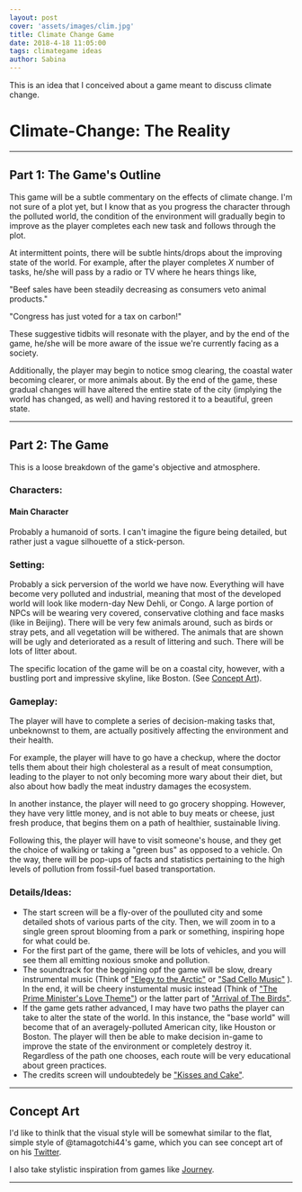 ```yaml
---
layout: post
cover: 'assets/images/clim.jpg'
title: Climate Change Game
date: 2018-4-18 11:05:00
tags: climategame ideas
author: Sabina
---
```

<p>This is an idea that I conceived about a game meant to discuss climate change.</p>



<h1>Climate-Change: The Reality</h1>
<hr />

<h2>Part 1: The Game's Outline</h2>

<p>This game will be a subtle commentary on the effects of climate change. I'm not sure of a plot yet, but I know that as you progress the character through the polluted world, the condition of the environment will gradually begin to improve as the player completes each new task and follows through the plot.</p>

<p>At intermittent points, there will be subtle hints/drops about the improving state of the world. For example, after the player completes <i>X</i> number of tasks, he/she will pass by a radio or TV where he hears things like,</p>

<p>"Beef sales have been steadily decreasing as consumers veto animal products."</p> 
<p>"Congress has just voted for a tax on carbon!"</p>

<p>These suggestive tidbits will resonate with the player, and by the end of the game, he/she will be more aware of the issue we're currently facing as a society.</p>
<p>Additionally, the player may begin to notice smog clearing, the coastal water becoming clearer, or more animals about. By the end of the game, these gradual changes will have altered the entire state of the city (implying the world has changed, as well) and having restored it to a beautiful, green state.</p>


<hr />
<h2>Part 2: The Game</h2>

<p>This is a loose breakdown of the game's objective and atmosphere.</p>

<h3><b>Characters:</b></h3>
<h4>Main Character</h4>
<p>Probably a humanoid of sorts. I can't imagine the figure being detailed, but rather just a vague silhouette of a stick-person.</p>

<h3><b>Setting:</b></h3>
<p>Probably a sick perversion of the world we have now. Everything will have become very polluted and industrial, meaning that most of the developed world will look like modern-day New Dehli, or Congo. A large portion of NPCs will be wearing very covered, conservative clothing and face masks (like in Beijing). There will be very few animals around, such as birds or stray pets, and all vegetation will be withered. The animals that are shown will be ugly and deteriorated as a result of littering and such. There will be lots of litter about.</p>

<p>The specific location of the game will be on a coastal city, however, with a bustling port and impressive skyline, like Boston. (See <a href="#cart">Concept Art</a>).</p>

<h3><b>Gameplay:</b></h3>
<p>The player will have to complete a series of decision-making tasks that, unbeknownst to them, are actually positively affecting the environment and their health.</p>

<p>For example, the player will have to go have a checkup, where the doctor tells them about their high cholesteral as a result of meat consumption, leading to the player to not only becoming more wary about their diet, but also about how badly the meat industry damages the ecosystem.</p>

<p>In another instance, the player will need to go grocery shopping. However, they have very little money, and is not able to buy meats or cheese, just fresh produce, that begins them on a path of healthier, sustainable living.</p>

<p>Following this, the player will have to visit someone's house, and they get the choice of walking or taking a "green bus" as opposed to a vehicle. On the way, there will be pop-ups of facts and statistics pertaining to the high levels of pollution from fossil-fuel based transportation.</p>

<h3><b>Details/Ideas:</b></h3>
<ul>
<li>The start screen will be a fly-over of the poulluted city and some detailed shots of various parts of the city. Then, we will zoom in to a single green sprout blooming from a park or something, inspiring hope for what could be.</li>
<li>For the first part of the game, there will be lots of vehicles, and you will see them all emitting noxious smoke and pollution.</li>
<li>The soundtrack for the beggining opf the game will be slow, dreary instrumental music (Think of <a href="https://www.youtube.com/watch?v=2DLnhdnSUVs" target="_blank">"Elegy to the Arctic"</a> or <a href="https://www.youtube.com/watch?v=O1mFwDceMI8" target="_blank">"Sad Cello Music"</a> ). In the end, it will be cheery instumental music instead (Think of <a href="https://www.youtube.com/watch?v=Hej-McdoYYw" target="_blank">"The Prime Minister's Love Theme"</a>) or the latter part of <a href="https://www.youtube.com/watch?v=H9gFLkNdHvA" target="_blank">"Arrival of The Birds"</a>.</li>
<li>If the game gets rather advanced, I may have two paths the player can take to alter the state of the world. In this instance, the "base world" will become that of an averagely-polluted American city, like Houston or Boston. The player will then be able to make decision in-game to improve the state of the environment or completely destroy it. Regardless of the path one chooses, each route will be very educational about green practices.</li>
<li>The credits screen will undoubtedely be <a href="https://www.youtube.com/watch?v=Pt1N5CsMf8c" target="_blank">"Kisses and Cake"</a>.</li>
 </ul>

<hr />
<h2><a id="cart">Concept Art</a></h2> 

<p>I'd like to thinlk that the visual style will be somewhat similar to the flat, simple style of @tamagotchi44's game, which you can see concept art of on his <a href="https://twitter.com/tamagotchi44" target="_blank">Twitter</a>.</p>
<p>I also take stylistic inspiration from games like <a href="http://thatgamecompany.com/journey/" target="_blank">Journey</a>.</p>

<amp-img src="{{ site.baseurl }}assets/images/imp1.png" width="500" height="350" layout="responsive" alt="" class="mb3"></amp-img>
<amp-img src="{{ site.baseurl }}assets/images/imp2.png" width="500" height="350" layout="responsive" alt="" class="mb3"></amp-img>
<amp-img src="{{ site.baseurl }}assets/images/imp3.jpg" width="500" height="350" layout="responsive" alt="" class="mb3"></amp-img>
<amp-img src="{{ site.baseurl }}assets/images/imp4.jpg" width="500" height="350" layout="responsive" alt="" class="mb3"></amp-img>
<amp-img src="{{ site.baseurl }}assets/images/imp5.gif" width="500" height="150" layout="responsive" alt="" class="mb3"></amp-img>

<hr />
